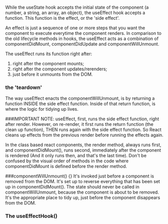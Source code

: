 While the useState hook accepts the initial state of the component (a number, a string, an array, an object), the useEffect hook accepts a function. This function is the effect, or the 'side effect'. 

An effect is just a sequence of one or more steps that you want the component to execute everytime the component renders. In comparison to the old lifecycle methods in hooks, the useEffect acts as a combination of componentDidMount, componentDidUpdate and componentWillUnmount. 


The useEffect runs its function right after:

1. right after the component mounts;
2. right after the component updates/rerenders;
3. just before it unmounts from the DOM. 

### the 'teardown'
The way useEffect enacts the componentWillUnmount, is by returning a function INSIDE the side effect function. Inside of that return function, is where the logic for tidying up lives.

###IMPORTANT NOTE: useEffect, first, runs the side effect function, right after render. However, on re-render, it first runs the return function (the clean up function), THEN runs again with the side effect function. So React cleans up effects from the previous render before running the effects again. 

In the class based react components, the render method, always runs first, and componentDidMount(), runs second, immediately after the component is rendered (And it only runs then, and that's the last time). Don't be confused by the visual order of methods in the code where componentDidMount is defined before the render method. 

###componentWillUnmount() {}
It's invoked just before a component is removed from the DOM. It's set up to reverse everything that has been set up in componentDidMount(). The state should never be called in componentWillUnmount, because the component is about to be removed. It's the appropriate place to tidy up, just before the component disappears from the DOM. 

### The useEffectHook()
